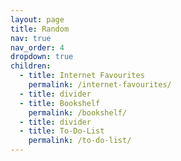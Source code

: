 ```yaml
---
layout: page
title: Random
nav: true
nav_order: 4
dropdown: true
children:
  - title: Internet Favourites
    permalink: /internet-favourites/
  - title: divider
  - title: Bookshelf
    permalink: /bookshelf/
  - title: divider
  - title: To-Do-List
    permalink: /to-do-list/
---
```

